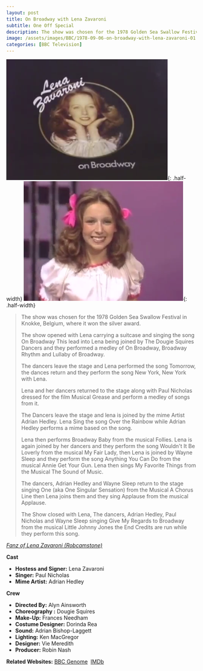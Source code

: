 ```yaml
---
layout: post
title: On Broadway with Lena Zavaroni
subtitle: One Off Special
description: The show was chosen for the 1978 Golden Sea Swallow Festival in Knokke, Belgium, where it won the silver award.
image: /assets/images/BBC/1978-09-06-on-broadway-with-lena-zavaroni-01.png
categories: [BBC Television]
---
```


![On Broadway with Lena Zavaroni](/assets/images/BBC/1978-09-06-on-broadway-with-lena-zavaroni-01.png "On Broadway with Lena Zavaroni"){: .half-width}
![Lena Zavaroni as Sandy Olsson from the musical Grease.](/assets/images/BBC/1978-09-06-on-broadway-with-lena-zavaroni-02.png "Lena Zavaroni as Sandy Olsson from the musical Grease."){: .half-width}

> The show was chosen for the 1978 Golden Sea Swallow Festival in Knokke, Belgium, where it won the silver award.
>
> The show opened with Lena carrying a suitcase and singing the song On Broadway This lead into Lena being joined by The Dougie Squires Dancers and they performed a medley of On Broadway, Broadway Rhythm and Lullaby of Broadway.
>
> The dancers leave the stage and Lena performed the song Tomorrow, the dances return and they perform the song New York, New York with Lena.
>
> Lena and her dancers returned to the stage along with Paul Nicholas dressed for the film Musical Grease and perform a medley of songs from it.
>
>The Dancers leave the stage and lena is joined by the mime Artist Adrian Hedley. Lena Sing the song Over the Rainbow while Adrian Hedley performs a mime based on the song.
>
>Lena then performs Broadway Baby from the musical Follies. Lena is again joined by her dancers and they perform the song Wouldn't It Be Loverly from the musical My Fair Lady, then Lena is joined by Wayne Sleep and they perform the song Anything You Can Do from the musical Annie Get Your Gun. Lena then sings My Favorite Things from the Musical The Sound of Music.
>
> The dancers, Adrian Hedley and Wayne Sleep return to the stage singing One (aka One Singular Sensation) from the Musical A Chorus Line then Lena joins them and they sing Applause from the musical Applause.
>
> The Show closed with Lena, The dancers, Adrian Hedley, Paul Nicholas and Wayne Sleep singing Give My Regards to Broadway from the musical Little Johnny Jones the End Credits are run while they perform this song.

<cite>[Fanz of Lena Zavaroni (Robcamstone)](https://www.imdb.com/title/tt2692686/plotsummary#summaries)

**Cast**
* **Hostess and Signer:** Lena Zavaroni
* **Singer:** Paul Nicholas
* **Mime Artist:** Adrian Hedley

**Crew**
* **Directed By:** Alyn Ainsworth
* **Choreography :** Dougie Squires
* **Make-Up:** Frances Needham
* **Costume Designer:** Dorinda Rea
* **Sound:** Adrian Bishop-Laggett
* **Lighting:** Ken MacGregor
* **Designer:** Vie Meredith
* **Producer:** Robin Nash

**Related Websites:**
<span class="post-categories">[BBC Genome](https://genome.ch.bbc.co.uk/dfb877e6761846d5af69d9f4f882ee2d)&nbsp;
[IMDb](https://www.imdb.com/title/tt2692686)</span>
